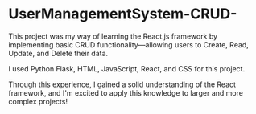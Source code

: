 # UserManagementSystem-CRUD-

This project was my way of learning the React.js framework by implementing basic CRUD functionality—allowing users to Create, Read, Update, and Delete their data.

I used Python Flask, HTML, JavaScript, React, and CSS for this project.

Through this experience, I gained a solid understanding of the React framework, and I'm excited to apply this knowledge to larger and more complex projects!
